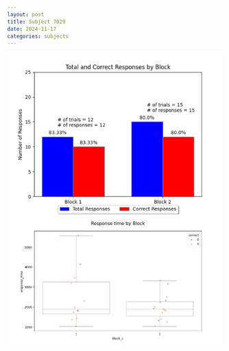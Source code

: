 ```yaml
---
layout: post
title: Subject 7029
date: 2024-11-17
categories: subjects
---
```


![](data/7029/run-2/7029_ATS_responses.png)
![](data/7029/run-2/7029_ATS_rt.png)
